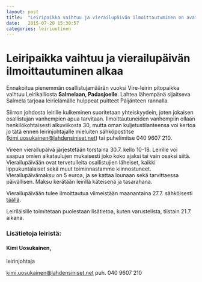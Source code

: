 ```yaml
---
layout: post
title:  "Leiripaikka vaihtuu ja vierailupäivän ilmoittautuminen on avattu"
date:   2015-07-20 15:30:57
categories: leiriuutinen
---
```


# Leiripaikka vaihtuu ja vierailupäivän ilmoittautuminen alkaa

Ennakoitua pienemmän osallistujamäärän vuoksi Vire-leirin pitopaikka vaihtuu Leirikalliosta **Salmelaan, Padasjoelle**. Lahtea lähempänä sijaitseva Salmela tarjoaa leirielämälle hulppeat puitteet Päijänteen rannalla. 

Siirron johdosta leirille kulkeminen suoritetaan yhteiskyydein, joten jokaisen osallistujan vanhempien apua tarvitaan. Ilmoittautuneiden vanhempiin ollaan henkilökohtaisesti alkuviikosta 30, mutta oman kuljetustilanteensa voi kertoa jo tätä ennen leirinjohtajalle mieluiten sähköpostitse (kimi.uosukainen@lahdensiniset.net) tai puhelimitse 040 9607 210.

Vireen vierailupäivä järjestetään torstaina 30.7. kello 10-18. Leirille voi saapua omien aikataulujen mukaisesti joko koko ajaksi tai vain osaksi siitä. Vierailupäivään ovat tervetulleita osallistujien läheiset, kaikki lippukuntalaiset sekä muut toiminnastamme kiinnostuneet. Vierailupäivämaksu on 5 euroa, ja se kattaa lounaan sekä tarvittaessa päivällisen. Maksu kerätään leirillä käteisenä ja tasarahana.

Vierailupäivään tulee ilmoittautua viimeistään maanantaina 27.7. sähköisesti [täällä](https://kuksa.partio.fi/Kotisivut/tilaisuus_ilmoittaudu.aspx?Id=6117). 

Leiriläisille toimitetaan puolestaan lisätietoa, kuten varustelista, tiistain 21.7. aikana.


### Lisätietoja leiristä:

#### Kimi Uosukainen,
leirinjohtaja

kimi.uosukainen@lahdensiniset.net
puh. 040 9607 210

